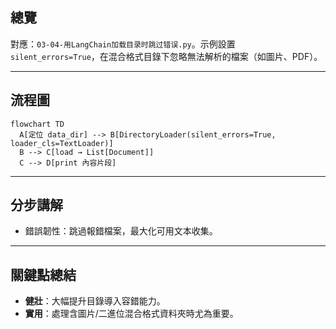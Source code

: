 ## 總覽

對應：`03-04-用LangChain加载目录时跳过错误.py`。示例設置 `silent_errors=True`，在混合格式目錄下忽略無法解析的檔案（如圖片、PDF）。

---

## 流程圖

```mermaid
flowchart TD
  A[定位 data_dir] --> B[DirectoryLoader(silent_errors=True, loader_cls=TextLoader)]
  B --> C[load → List[Document]]
  C --> D[print 內容片段]
```

---

## 分步講解

- 錯誤韌性：跳過報錯檔案，最大化可用文本收集。

---

## 關鍵點總結

- **健壯**：大幅提升目錄導入容錯能力。
- **實用**：處理含圖片/二進位混合格式資料夾時尤為重要。


